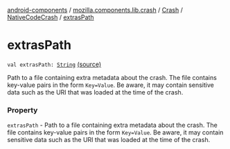 [android-components](../../../index.md) / [mozilla.components.lib.crash](../../index.md) / [Crash](../index.md) / [NativeCodeCrash](index.md) / [extrasPath](./extras-path.md)

# extrasPath

`val extrasPath: `[`String`](https://kotlinlang.org/api/latest/jvm/stdlib/kotlin/-string/index.html) [(source)](https://github.com/mozilla-mobile/android-components/blob/master/components/lib/crash/src/main/java/mozilla/components/lib/crash/Crash.kt#L68)

Path to a file containing extra metadata about the crash. The file contains key-value pairs
    in the form `Key=Value`. Be aware, it may contain sensitive data such as the URI that was
    loaded at the time of the crash.

### Property

`extrasPath` - Path to a file containing extra metadata about the crash. The file contains key-value pairs
    in the form `Key=Value`. Be aware, it may contain sensitive data such as the URI that was
    loaded at the time of the crash.